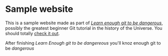 # Sample website

This is a sample website made as part of [*Learn enough git to be dangerous*](http://learnenough.com/git-tutorial), possibly the greatest beginner Git tutorial in the history of the Universe. You should totally [check it out](http://learnenough.com/git-tutorial).

After finishing *Learn Enough git to be dangereous* you'll knoz enough git to be *dangerous*
